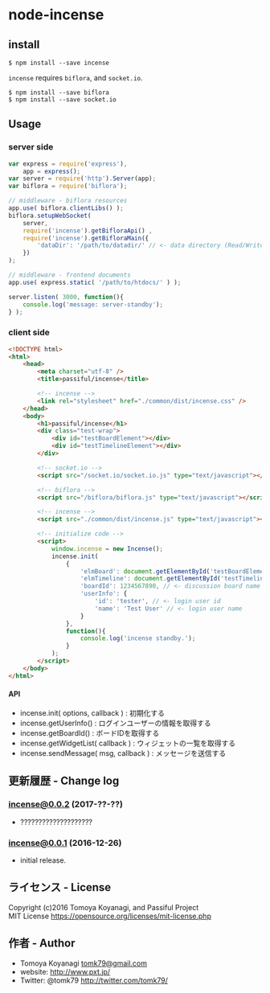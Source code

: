 # node-incense

## install

```
$ npm install --save incense
```

`incense` requires `biflora`, and `socket.io`.

```
$ npm install --save biflora
$ npm install --save socket.io
```

## Usage

### server side

```js
var express = require('express'),
	app = express();
var server = require('http').Server(app);
var biflora = require('biflora');

// middleware - biflora resources
app.use( biflora.clientLibs() );
biflora.setupWebSocket(
	server,
	require('incense').getBifloraApi() ,
	require('incense').getBifloraMain({
		'dataDir': '/path/to/datadir/' // <- data directory (Read/Write permission required)
	})
);

// middleware - frontend documents
app.use( express.static( '/path/to/htdocs/' ) );

server.listen( 3000, function(){
	console.log('message: server-standby');
} );
```

### client side

```html
<!DOCTYPE html>
<html>
	<head>
		<meta charset="utf-8" />
		<title>passiful/incense</title>

		<!-- incense -->
		<link rel="stylesheet" href="./common/dist/incense.css" />
	</head>
	<body>
		<h1>passiful/incense</h1>
		<div class="test-wrap">
			<div id="testBoardElement"></div>
			<div id="testTimelineElement"></div>
		</div>

		<!-- socket.io -->
		<script src="/socket.io/socket.io.js" type="text/javascript"></script>

		<!-- biflora -->
		<script src="/biflora/biflora.js" type="text/javascript"></script>

		<!-- incense -->
		<script src="./common/dist/incense.js" type="text/javascript"></script>

		<!-- initialize code -->
		<script>
			window.incense = new Incense();
			incense.init(
				{
					'elmBoard': document.getElementById('testBoardElement'),
					'elmTimeline': document.getElementById('testTimelineElement'),
					'boardId': 1234567890, // <- discussion board name
					'userInfo': {
						'id': 'tester', // <- login user id
						'name': 'Test User' // <- login user name
					}
				},
				function(){
					console.log('incense standby.');
				}
			);
		</script>
	</body>
</html>
```

#### API

- incense.init( options, callback ) : 初期化する
- incense.getUserInfo() : ログインユーザーの情報を取得する
- incense.getBoardId() : ボードIDを取得する
- incense.getWidgetList( callback ) : ウィジェットの一覧を取得する
- incense.sendMessage( msg, callback ) : メッセージを送信する


## 更新履歴 - Change log

### incense@0.0.2 (2017-??-??)

- ????????????????????

### incense@0.0.1 (2016-12-26)

- initial release.


## ライセンス - License

Copyright (c)2016 Tomoya Koyanagi, and Passiful Project<br />
MIT License https://opensource.org/licenses/mit-license.php


## 作者 - Author

- Tomoya Koyanagi <tomk79@gmail.com>
- website: <http://www.pxt.jp/>
- Twitter: @tomk79 <http://twitter.com/tomk79/>
